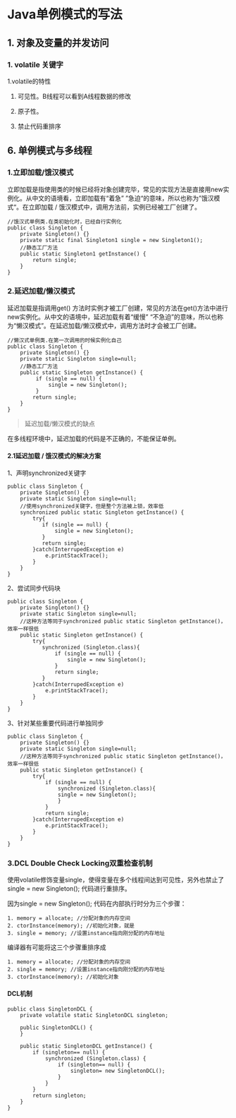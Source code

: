 # Java单例模式的写法

## 1. 对象及变量的并发访问

### 1. volatile 关键字

1.volatile的特性

1. 可见性。B线程可以看到A线程数据的修改

2. 原子性。

3. 禁止代码重排序

   

## 6. 单例模式与多线程

### 1.立即加载/饿汉模式

立即加载是指使用类的时候已经将对象创建完毕，常见的实现方法是直接用new实例化。从中文的语境看，立即加载有“着急” ”急迫“的意味，所以也称为”饿汉模式“。在立即加载 / 饿汉模式中，调用方法前，实例已经被工厂创建了。

```
//饿汉式单例类.在类初始化时，已经自行实例化   
public class Singleton {  
    private Singleton() {}  
    private static final Singleton1 single = new Singleton1();  
    //静态工厂方法   
    public static Singleton1 getInstance() {  
        return single;  
    }  
}
```

### 2.延迟加载/懒汉模式

延迟加载是指调用get() 方法时实例才被工厂创建，常见的方法在get()方法中进行new实例化。从中文的语境中，延迟加载有着“缓慢” “不急迫”的意味，所以也称为“懒汉模式”。在延迟加载/懒汉模式中，调用方法时才会被工厂创建。

```
//懒汉式单例类.在第一次调用的时候实例化自己   
public class Singleton {  
    private Singleton() {}  
    private static Singleton single=null;  
    //静态工厂方法   
    public static Singleton getInstance() {  
         if (single == null) {    
             single = new Singleton();  
         }    
        return single;  
    }  
} 
```

> 延迟加载/懒汉模式的缺点

在多线程环境中，延迟加载的代码是不正确的，不能保证单例。

#### 2.1延迟加载 / 饿汉模式的解决方案

1、声明synchronized关键字

```
public class Singleton {  
    private Singleton() {}  
    private static Singleton single=null;  
    //使用synchronized关键字，但是整个方法被上锁，效率低
    synchronized public static Singleton getInstance() {  
    	try{
           if (single == null) {    
               single = new Singleton();  
           }    
           return single;  
        }catch(InterrupedException e)
        	e.printStackTrace();
        }
    }  
} 
```

2、尝试同步代码块

```
public class Singleton {  
    private Singleton() {}  
    private static Singleton single=null;  
    //这种方法等同于synchronized public static Singleton getInstance()，效率一样很低
    public static Singleton getInstance() {  
    	try{
           synchronized (Singleton.class){
               if (single == null) {    
                   single = new Singleton();  
               }    
               return single;  
           }
        }catch(InterrupedException e)
        	e.printStackTrace();
        }
    }  
} 
```

3、针对某些重要代码进行单独同步

```
public class Singleton {  
    private Singleton() {}  
    private static Singleton single=null;  
    //这种方法等同于synchronized public static Singleton getInstance()，效率一样很低
    public static Singleton getInstance() {  
    	try{
        	if (single == null) {  
        		synchronized (Singleton.class){
        		single = new Singleton();  
        		} 
        	}
        	return single;  
        }catch(InterrupedException e)
        	e.printStackTrace();
        }
    }  
} 
```



### 3.DCL Double Check Locking双重检查机制

使用volatile修饰变量single，使得变量在多个线程间达到可见性，另外也禁止了single = new Singleton();  代码进行重排序。

因为single = new Singleton();  代码在内部执行时分为三个步骤：

```
1. memory = allocate; //分配对象的内存空间
2. ctorInstance(memory); //初始化对象，就是
3. single = memory; //设置instance指向刚分配的内存地址
```

编译器有可能将这三个步骤重排序成

```
1. memory = allocate; //分配对象的内存空间
2. single = memory; //设置instance指向刚分配的内存地址
3. ctorInstance(memory); //初始化对象
```

#### DCL机制

```
public class SingletonDCL {
    private volatile static SingletonDCL singleton;

    public SingletonDCL() {
    }

    public static SingletonDCL getInstance() {
        if (singleton== null) {
            synchronized (Singleton.class) {
                if (singleton== null) {
                    singleton= new SingletonDCL();
                }
            }
        }
        return singleton;
    }
}
```

